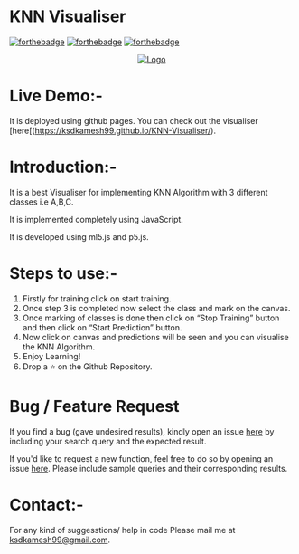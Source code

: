 # KNN Visualiser

[![forthebadge](https://forthebadge.com/images/badges/built-with-love.svg)](https://forthebadge.com)
[![forthebadge](https://forthebadge.com/images/badges/its-not-a-lie-if-you-believe-it.svg)](https://forthebadge.com)
[![forthebadge](https://forthebadge.com/images/badges/built-by-developers.svg)](https://forthebadge.com)

<p align="center">
  <a href="https://github.com/ksdkamesh99/KNN-Visualiser">
    <img src="https://miro.medium.com/max/1148/1*X1KBJctko0RH6BWBsu-XjA.png" alt="Logo">
  </a>
</p>

# Live Demo:-

It is deployed using github pages. You can check out the visualiser [here[(https://ksdkamesh99.github.io/KNN-Visualiser/).

# Introduction:-

It is a best Visualiser for implementing KNN Algorithm with 3 different classes i.e A,B,C.  

It is implemented completely using JavaScript.  

It is developed using ml5.js and p5.js.  

# Steps to use:-

1. Firstly for training click on start training.
2. Once step 3 is completed now select the class and mark on the canvas.
3. Once marking of classes is done then click on “Stop Training” button and then click on “Start Prediction” button.
4. Now click on canvas and predictions will be seen and you can visualise the KNN Algorithm.
5. Enjoy Learning!
6. Drop a ⭐ on the Github Repository. 


# Bug / Feature Request
If you find a bug (gave undesired results), kindly open an issue [here](https://github.com/ksdkamesh99/KNN-Visualiser/issues/new/choose) by including your search query and the expected result.

If you'd like to request a new function, feel free to do so by opening an issue [here](https://github.com/ksdkamesh99/KNN-Visualiser/issues/new/). Please include sample queries and their corresponding results.


# Contact:-
For any kind of suggesstions/ help in code Please mail me at ksdkamesh99@gmail.com.

